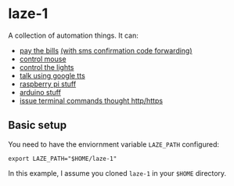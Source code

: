 # laze-1

A collection of automation things. It can:

* [pay the bills](/girbot) [(with sms confirmation code forwarding)](/laze)
* [control mouse](/couch)
* [control the lights](/sonoff)
* [talk using google tts](/raspberry/#tts)
* [raspberry pi stuff](/raspberry)
* [arduino stuff](/arduino)
* [issue terminal commands thought http/https](/api)

## Basic setup

You need to have the enviornment variable `LAZE_PATH` configured:

```
export LAZE_PATH="$HOME/laze-1"
```

In this example, I assume you cloned `laze-1` in your `$HOME` directory.
